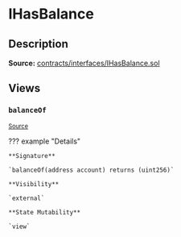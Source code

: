 # IHasBalance

## Description

**Source:** [contracts/interfaces/IHasBalance.sol](https://github.com/Synthetixio/synthetix/tree/v2.31.1/contracts/interfaces/IHasBalance.sol)

## Views

### `balanceOf`

<sub>[Source](https://github.com/Synthetixio/synthetix/tree/v2.31.1/contracts/interfaces/IHasBalance.sol#L7)</sub>

??? example "Details"

    **Signature**

    `balanceOf(address account) returns (uint256)`

    **Visibility**

    `external`

    **State Mutability**

    `view`

